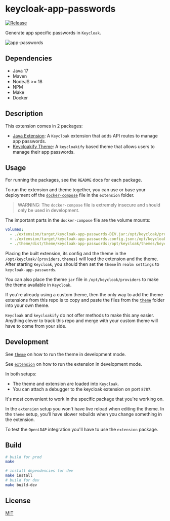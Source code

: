 # keycloak-app-passwords

[![Release](https://github.com/radicallyopensecurity/keycloak-app-passwords/actions/workflows/push-main.yml/badge.svg)](https://github.com/radicallyopensecurity/keycloak-app-passwords/actions/workflows/push-main.yml)

Generate app specific passwords in `Keycloak`.

![app-passwords](https://github.com/user-attachments/assets/7c87da49-17fc-414c-baab-2ffc0c81d117)

## Dependencies

- Java 17
- Maven
- NodeJS >= 18
- NPM
- Make
- Docker

## Description

This extension comes in 2 packages:

- [Java Extension](./extension/README.md): A `Keycloak` extension that adds API routes to manage app passwords.
- [Keycloakify Theme](./theme/README.md): A `keycloakify` based theme that allows users to manage their app passwords.

## Usage

For running the packages, see the `README` docs for each package.

To run the extension and theme together, you can use or base your deployment off the [`docker-compose`](./extension/docker-compose.yml) file in the `extension` folder.

> WARNING: The `docker-compose` file is extremely insecure and should only be used in development.

The important parts in the `docker-compose` file are the volume mounts:

```yml
volumes:
  - ./extension/target/keycloak-app-passwords-DEV.jar:/opt/keycloak/providers/keycloak-app-passwords-DEV.jar
  - ./extension/target/keycloak-app-passwords.config.json:/opt/keycloak/providers/keycloak-app-passwords.config.json
  - ./theme/dist/theme/keycloak-app-passwords:/opt/keycloak/themes/keycloak-app-passwords
```

Placing the built extension, its config and the theme in the `/opt/keycloak/{providers,themes}` will load the extension and the theme. After starting `Keycloak`, you should then set the `theme` in `realm settings` to `keycloak-app-passwords`.

You can also place the theme `jar` file in `/opt/keycloak/providers` to make the theme available in `Keycloak`.

If you're already using a custom theme, then the only way to add the theme extensions from this repo is to copy and paste the files from the [`theme`](./theme/) folder into your own theme.

`Keycloak` and `keycloakify` do not offer methods to make this any easier. Anything clever to track this repo and merge with your custom theme will have to come from your side.

## Development

See [`theme`](./theme/README.md) on how to run the theme in development mode.

See [`extension`](./extension/README.md) on how to run the extension in development mode.

In both setups:

- The theme and extension are loaded into `Keycloak`.
- You can attach a debugger to the keycloak extension on port `8787`.

It's most convenient to work in the specific package that you're working on.

In the `extension` setup you won't have live reload when editing the theme. In the `theme` setup, you'll have slower rebuilds when you change something in the extension.

To test the `OpenLDAP` integration you'll have to use the `extension` package.

## Build

```sh
# build for prod
make

# install dependencies for dev
make install
# build for dev
make build-dev
```

## License

[MIT](./LICENSE.md)
